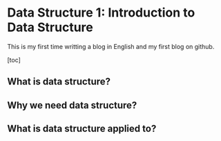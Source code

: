 # Data Structure 1: Introduction to Data Structure

This is my first time writting a blog in English and my first blog on github.

[toc]

## What is data structure?
## Why we need data structure?
## What is data structure applied to? 